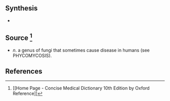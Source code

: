 ## Synthesis
- 
## Source [^1]
- $n$. a genus of fungi that sometimes cause disease in humans (see PHYCOMYCOSIS).
## References

[^1]: [[Home Page - Concise Medical Dictionary 10th Edition by Oxford Reference]]